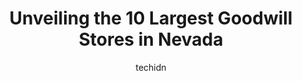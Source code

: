 ---
layout: ampstory
image: https://i0.wp.com/paketmu.com/wp-content/uploads/2023/06/goodwill-retail-store-and-donation-center-0-in-nevada-1686370256.jpeg?resize=640,853
author: techidn
featured: false
description: Explore the diverse Goodwill Store scene in Nevada, home to an incredible selection of 10 establishments catering to every taste. Whether youre in search of iconic favorites or undiscovered
title: Unveiling the 10 Largest Goodwill Stores in Nevada
cover:
   title: Unveiling the 10 Largest Goodwill Stores in Nevada
   subtitle: RICKPATE
   background: https://paketmu.com/wp-content/uploads/2023/06/goodwill-retail-store-and-donation-center-0-in-nevada-1686370256.jpeg

pages: 
 - layout: thirds
   top: <h1>#1 Goodwill Retail Store and Donation Center</h1>
   bottom: "<p>The place is picked up for being so busy today. It is 50 percent off this Saturday. Its clean and for the most part has plenty of hidden gems. Ive never been in a more </p>"
   background: https://paketmu.com/wp-content/uploads/2023/06/goodwill-retail-store-and-donation-center-1-in-nevada-1686370256.jpeg
   backgroundblur: true
 - layout: thirds
   top: <h1>#2 Goodwill Retail Store and Donation Center</h1>
   bottom: "<p>Mondays are the best days to go because whatever color they pick for that week, all items are just $1!!!***But let me add this note-I can not stand the fact that I was be</p>"
   background: https://paketmu.com/wp-content/uploads/2023/06/goodwill-retail-store-and-donation-center-2-in-nevada-1686370257.jpeg
   cta:
      link: https://paketmu.com/unveiling-the-10-largest-goodwill-stores-in-nevada/
      text: Unveiling the 10 Largest Goodwill Stores in Nevada
 - layout: thirds
   top: <h1>#3 Goodwill Retail Store and Donation Center</h1>
   bottom: "<p>My 1st time to this Goodwill. I did notice and chuckled to myself...most tags read $4.99 so I called it the $4.99 cent store. I was happy when the cashier told me about m</p>"
   background: https://paketmu.com/wp-content/uploads/2023/06/goodwill-retail-store-and-donation-center-3-in-nevada-1686370258.jpeg
   cta:
      link: https://paketmu.com/unveiling-the-10-largest-goodwill-stores-in-nevada/
      text: Unveiling the 10 Largest Goodwill Stores in Nevada
 - layout: thirds
   top: <h1>#4 Goodwill Retail Store, Career Center, and Donation Center</h1>
   bottom: "<p>3700 S Maryland Pkwy, Las Vegas, NV 89169, United States</p>"
   background: https://plus.unsplash.com/premium_photo-1664640458616-3c74f8cb4589?ixlib=rb-4.0.3&ixid=MnwxMjA3fDB8MHxwaG90by1wYWdlfHx8fGVufDB8fHx8&auto=format&fit=crop&w=640&h=853&q=80
   cta:
      link: https://paketmu.com/unveiling-the-10-largest-goodwill-stores-in-nevada/
      text: Unveiling the 10 Largest Goodwill Stores in Nevada
 - layout: thirds
   top: <h1>#5 Goodwill Retail Store and Donation Center</h1>
   bottom: "<p>6765 N Durango Dr, Las Vegas, NV 89149, United States</p>"
   background: https://images.unsplash.com/photo-1591393223703-56fe1347ac62?ixlib=rb-4.0.3&ixid=MnwxMjA3fDB8MHxwaG90by1wYWdlfHx8fGVufDB8fHx8&auto=format&fit=crop&w=640&h=853&q=80
   cta:
      link: https://paketmu.com/unveiling-the-10-largest-goodwill-stores-in-nevada/
      text: Unveiling the 10 Largest Goodwill Stores in Nevada
 - layout: thirds
   top: <h1>#6 Goodwill Retail Store and Donation Center</h1>
   bottom: "<p>3345 E Tropicana Ave, Las Vegas, NV 89121, United States</p>"
   background: https://images.unsplash.com/photo-1552083974-186346191183?ixlib=rb-4.0.3&ixid=MnwxMjA3fDB8MHxwaG90by1wYWdlfHx8fGVufDB8fHx8&auto=format&fit=crop&w=640&h=853&q=80
   cta:
      link: https://paketmu.com/unveiling-the-10-largest-goodwill-stores-in-nevada/
      text: Unveiling the 10 Largest Goodwill Stores in Nevada
 - layout: thirds
   top: <h1>#7 Goodwill Retail Store and Donation Center</h1>
   bottom: "<p>2575 E Lake Mead Blvd, North Las Vegas, NV 89030, United States</p>"
   background: https://images.unsplash.com/photo-1618556658017-fd9c732d1360?ixlib=rb-4.0.3&ixid=MnwxMjA3fDB8MHxwaG90by1wYWdlfHx8fGVufDB8fHx8&auto=format&fit=crop&w=640&h=853&q=80
   cta:
      link: https://paketmu.com/unveiling-the-10-largest-goodwill-stores-in-nevada/
      text: Unveiling the 10 Largest Goodwill Stores in Nevada
 - layout: thirds
   middle: Continue reading...
   background: https://images.unsplash.com/photo-1509114397022-ed747cca3f65?ixlib=rb-4.0.3&ixid=MnwxMjA3fDB8MHxwaG90by1wYWdlfHx8fGVufDB8fHx8&auto=format&fit=crop&w=640&h=853&q=80
   cta:
      link: https://paketmu.com/unveiling-the-10-largest-goodwill-stores-in-nevada/
      text: Unveiling the 10 Largest Goodwill Stores in Nevada
      
---